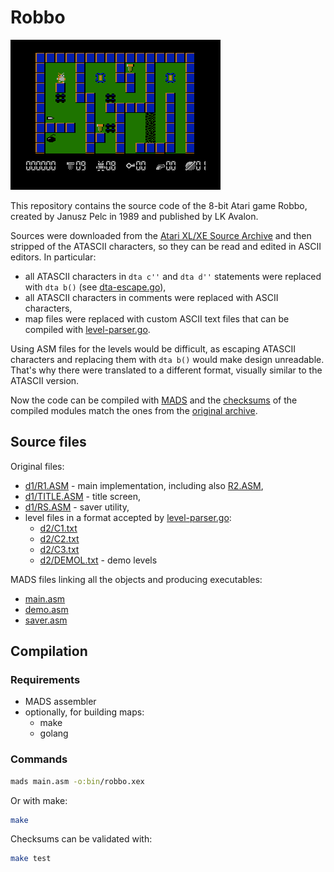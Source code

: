 # Robbo

![Robbo](img/robbo.png)

This repository contains the source code of the 8-bit Atari game Robbo, created by Janusz Pelc in 1989 and published by LK Avalon.

Sources were downloaded from the [Atari XL/XE Source Archive](http://sources.pigwa.net/) and then stripped of the ATASCII characters, so they can be read and edited in ASCII editors. In particular:

* all ATASCII characters in `dta c''` and `dta d''` statements were replaced with `dta b()` (see [dta-escape.go](util/dta-escape.go)),
* all ATASCII characters in comments were replaced with ASCII characters,
* map files were replaced with custom ASCII text files that can be compiled with [level-parser.go](util/level-parser.go).

Using ASM files for the levels would be difficult, as escaping ATASCII characters and replacing them with `dta b()` would make design unreadable. That's why there were translated to a different format, visually similar to the ATASCII version.

Now the code can be compiled with [MADS](https://mads.atari8.info/) and the [checksums](checksum.md5) of the compiled modules match the ones from the [original archive](archive).

## Source files

Original files:

* [d1/R1.ASM](d1/R1.ASM) - main implementation, including also [R2.ASM](d1/R2.ASM),
* [d1/TITLE.ASM](d1/TITLE.ASM) - title screen,
* [d1/RS.ASM](d1/RS.ASM) - saver utility,
* level files in a format accepted by [level-parser.go](util/level-parser.go):
  * [d2/C1.txt](d2/C1.txt)
  * [d2/C2.txt](d2/C2.txt)
  * [d2/C3.txt](d2/C3.txt)
  * [d2/DEMOL.txt](d2/DEMOL.txt) - demo levels

MADS files linking all the objects and producing executables:

* [main.asm](main.asm)
* [demo.asm](demo.asm)
* [saver.asm](saver.asm)

## Compilation

### Requirements

* MADS assembler
* optionally, for building maps:
  * make
  * golang

### Commands

```bash
mads main.asm -o:bin/robbo.xex
```

Or with make:

```bash
make
```

Checksums can be validated with:
```bash
make test
```
